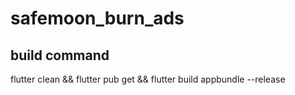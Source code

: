 # safemoon_burn_ads


## build command
flutter clean && flutter pub get &&  flutter build appbundle --release